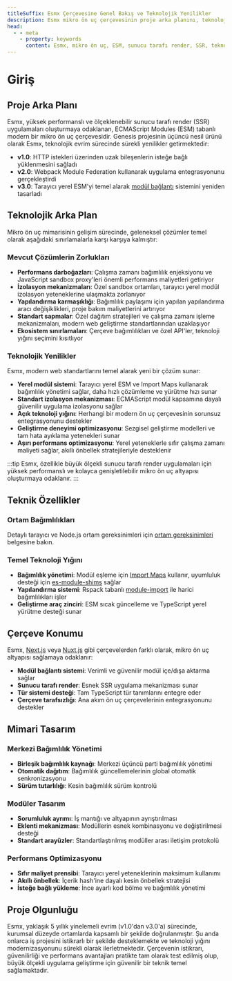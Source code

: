 ```yaml
---
titleSuffix: Esmx Çerçevesine Genel Bakış ve Teknolojik Yenilikler
description: Esmx mikro ön uç çerçevesinin proje arka planını, teknolojik evrimini ve temel avantajlarını derinlemesine inceleyin, ESM tabanlı modern sunucu tarafı render (SSR) çözümlerini keşfedin.
head:
  - - meta
    - property: keywords
      content: Esmx, mikro ön uç, ESM, sunucu tarafı render, SSR, teknolojik yenilik, modül federasyonu
---
```


# Giriş

## Proje Arka Planı
Esmx, yüksek performanslı ve ölçeklenebilir sunucu tarafı render (SSR) uygulamaları oluşturmaya odaklanan, ECMAScript Modules (ESM) tabanlı modern bir mikro ön uç çerçevesidir. Genesis projesinin üçüncü nesil ürünü olarak Esmx, teknolojik evrim sürecinde sürekli yenilikler getirmektedir:

- **v1.0**: HTTP istekleri üzerinden uzak bileşenlerin isteğe bağlı yüklenmesini sağladı
- **v2.0**: Webpack Module Federation kullanarak uygulama entegrasyonunu gerçekleştirdi
- **v3.0**: Tarayıcı yerel ESM'yi temel alarak [modül bağlantı](/guide/essentials/module-link) sistemini yeniden tasarladı

## Teknolojik Arka Plan
Mikro ön uç mimarisinin gelişim sürecinde, geleneksel çözümler temel olarak aşağıdaki sınırlamalarla karşı karşıya kalmıştır:

### Mevcut Çözümlerin Zorlukları
- **Performans darboğazları**: Çalışma zamanı bağımlılık enjeksiyonu ve JavaScript sandbox proxy'leri önemli performans maliyetleri getiriyor
- **İzolasyon mekanizmaları**: Özel sandbox ortamları, tarayıcı yerel modül izolasyon yeteneklerine ulaşmakta zorlanıyor
- **Yapılandırma karmaşıklığı**: Bağımlılık paylaşımı için yapılan yapılandırma aracı değişiklikleri, proje bakım maliyetlerini artırıyor
- **Standart sapmalar**: Özel dağıtım stratejileri ve çalışma zamanı işleme mekanizmaları, modern web geliştirme standartlarından uzaklaşıyor
- **Ekosistem sınırlamaları**: Çerçeve bağımlılıkları ve özel API'ler, teknoloji yığını seçimini kısıtlıyor

### Teknolojik Yenilikler
Esmx, modern web standartlarını temel alarak yeni bir çözüm sunar:

- **Yerel modül sistemi**: Tarayıcı yerel ESM ve Import Maps kullanarak bağımlılık yönetimi sağlar, daha hızlı çözümleme ve yürütme hızı sunar
- **Standart izolasyon mekanizması**: ECMAScript modül kapsamına dayalı güvenilir uygulama izolasyonu sağlar
- **Açık teknoloji yığını**: Herhangi bir modern ön uç çerçevesinin sorunsuz entegrasyonunu destekler
- **Geliştirme deneyimi optimizasyonu**: Sezgisel geliştirme modelleri ve tam hata ayıklama yetenekleri sunar
- **Aşırı performans optimizasyonu**: Yerel yeteneklerle sıfır çalışma zamanı maliyeti sağlar, akıllı önbellek stratejileriyle desteklenir

:::tip
Esmx, özellikle büyük ölçekli sunucu tarafı render uygulamaları için yüksek performanslı ve kolayca genişletilebilir mikro ön uç altyapısı oluşturmaya odaklanır.
:::

## Teknik Özellikler

### Ortam Bağımlılıkları
Detaylı tarayıcı ve Node.js ortam gereksinimleri için [ortam gereksinimleri](/guide/start/environment) belgesine bakın.

### Temel Teknoloji Yığını
- **Bağımlılık yönetimi**: Modül eşleme için [Import Maps](https://caniuse.com/?search=import%20map) kullanır, uyumluluk desteği için [es-module-shims](https://github.com/guybedford/es-module-shims) sağlar
- **Yapılandırma sistemi**: Rspack tabanlı [module-import](https://rspack.dev/config/externals#externalstypemodule-import) ile harici bağımlılıkları işler
- **Geliştirme araç zinciri**: ESM sıcak güncelleme ve TypeScript yerel yürütme desteği sunar

## Çerçeve Konumu
Esmx, [Next.js](https://nextjs.org) veya [Nuxt.js](https://nuxt.com/) gibi çerçevelerden farklı olarak, mikro ön uç altyapısı sağlamaya odaklanır:

- **Modül bağlantı sistemi**: Verimli ve güvenilir modül içe/dışa aktarma sağlar
- **Sunucu tarafı render**: Esnek SSR uygulama mekanizması sunar
- **Tür sistemi desteği**: Tam TypeScript tür tanımlarını entegre eder
- **Çerçeve tarafsızlığı**: Ana akım ön uç çerçevelerinin entegrasyonunu destekler

## Mimari Tasarım

### Merkezi Bağımlılık Yönetimi
- **Birleşik bağımlılık kaynağı**: Merkezi üçüncü parti bağımlılık yönetimi
- **Otomatik dağıtım**: Bağımlılık güncellemelerinin global otomatik senkronizasyonu
- **Sürüm tutarlılığı**: Kesin bağımlılık sürüm kontrolü

### Modüler Tasarım
- **Sorumluluk ayrımı**: İş mantığı ve altyapının ayrıştırılması
- **Eklenti mekanizması**: Modüllerin esnek kombinasyonu ve değiştirilmesi desteği
- **Standart arayüzler**: Standartlaştırılmış modüller arası iletişim protokolü

### Performans Optimizasyonu
- **Sıfır maliyet prensibi**: Tarayıcı yerel yeteneklerinin maksimum kullanımı
- **Akıllı önbellek**: İçerik hash'ine dayalı kesin önbellek stratejisi
- **İsteğe bağlı yükleme**: İnce ayarlı kod bölme ve bağımlılık yönetimi

## Proje Olgunluğu
Esmx, yaklaşık 5 yıllık yinelemeli evrim (v1.0'dan v3.0'a) sürecinde, kurumsal düzeyde ortamlarda kapsamlı bir şekilde doğrulanmıştır. Şu anda onlarca iş projesini istikrarlı bir şekilde desteklemekte ve teknoloji yığını modernizasyonunu sürekli olarak ilerletmektedir. Çerçevenin istikrarı, güvenilirliği ve performans avantajları pratikte tam olarak test edilmiş olup, büyük ölçekli uygulama geliştirme için güvenilir bir teknik temel sağlamaktadır.